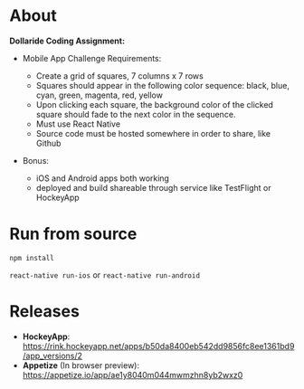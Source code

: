 # About

__Dollaride Coding Assignment:__

* Mobile App Challenge Requirements:
  - Create a grid of squares, 7 columns x 7 rows
  - Squares should appear in the following color sequence: black, blue, cyan, green, magenta, red, yellow
  - Upon clicking each square, the background color of the clicked square should fade to the next color in the sequence.
  - Must use React Native
  - Source code must be hosted somewhere in order to share, like Github

* Bonus:
  - iOS and Android apps both working
  - deployed and build shareable through service like TestFlight or HockeyApp

# Run from source

`npm install`

`react-native run-ios` or `react-native run-android`


# Releases

* __HockeyApp__: https://rink.hockeyapp.net/apps/b50da8400eb542dd9856fc8ee1361bd9/app_versions/2
* __Appetize__ (In browser preview): https://appetize.io/app/ae1y8040m044mwmzhn8yb2wxz0
